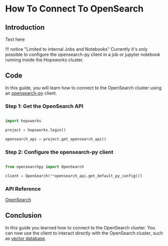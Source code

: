 # How To Connect To OpenSearch

## Introduction

Text here

!!! notice "Limited to internal Jobs and Notebooks"
    Currently it's only possible to configure the opensearch-py client in a job or jupyter notebook running inside the Hopsworks cluster.


## Code

In this guide, you will learn how to connect to the OpenSearch cluster using an [opensearch-py](https://opensearch.org/docs/1.3/clients/python/) client. 

### Step 1: Get the OpenSearch API

```python

import hopsworks

project = hopsworks.login()

opensearch_api = project.get_opensearch_api()

```

### Step 2: Configure the opensearch-py client

```python

from opensearchpy import OpenSearch

client = OpenSearch(**opensearch_api.get_default_py_config())

```

### API Reference

[OpenSearch](https://docs.hopsworks.ai/hopsworks-api/dev/generated/api/open_search/)

## Conclusion

In this guide you learned how to connect to the OpenSearch cluster. You can now use the client to interact directly with the OpenSearch cluster, such as [vector database](../../mlops/vector_database/index.md).

